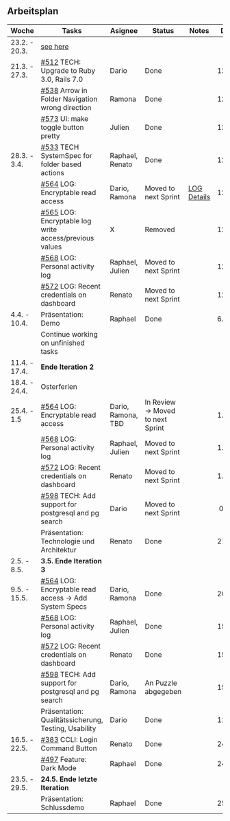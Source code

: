 ## Arbeitsplan

| Woche        | Tasks       | Asignee   | Status | Notes | Deadline
| ------------ | ----------- | -------   | -------| ------| ---------|
| 23.2. - 20.3.| [see here](ArbeitsplanPSECryptopus.pdf)
| 21.3. - 27.3.| [#512](https://github.com/puzzle/cryptopus/issues/512) TECH: Upgrade to Ruby 3.0, Rails 7.0 | Dario | Done | | 12.4.2022 |      
|              | [#538](https://github.com/puzzle/cryptopus/issues/538) Arrow in Folder Navigation wrong direction | Ramona  | Done | | 12.4.2022 |
|              | [#573](https://github.com/puzzle/cryptopus/issues/573)  UI: make toggle button pretty | Julien | Done |  | 12.4.2022 |
| 28.3. - 3.4. | [#533](https://github.com/puzzle/cryptopus/issues/533) TECH SystemSpec for folder based actions | Raphael, Renato |Done||12.4.2022|
|              | [#564](https://github.com/puzzle/cryptopus/issues/564) LOG: Encryptable read access | Dario, Ramona | Moved to next Sprint | [LOG Details](https://github.com/puzzle-bbt/kon-cryptopus-access-log-history/blob/main/README.md#log-page-minimal-example) | 12.4.2022|
|              | [#565](https://github.com/puzzle/cryptopus/issues/565) LOG: Encryptable log write access/previous values | X | Removed || 12.4.2022| 
|              | [#568](https://github.com/puzzle/cryptopus/issues/568) LOG: Personal activity log | Raphael, Julien   |Moved to next Sprint  | | 12.4.2022|
|              | [#572](https://github.com/puzzle/cryptopus/issues/572) LOG: Recent credentials on dashboard | Renato | Moved to next Sprint | | 12.4.2022|
| 4.4. - 10.4. |Präsentation: Demo | Raphael | Done | | 6.4.2022|
|              | Continue working on unfinished tasks 
| 11.4. - 17.4.|  <b>Ende Iteration 2 </b>           |           |
| 18.4. - 24.4.|  Osterferien                        |           |
| 25.4. - 1.5  | [#564](https://github.com/puzzle/cryptopus/issues/564) LOG: Encryptable read access | Dario, Ramona, TBD | In Review -> Moved to next Sprint | |1.5.2022|
|              | [#568](https://github.com/puzzle/cryptopus/issues/568) LOG: Personal activity log | Raphael, Julien   | Moved to next Sprint | | 1.5.2022|
|              | [#572](https://github.com/puzzle/cryptopus/issues/572) LOG: Recent credentials on dashboard | Renato | Moved to next Sprint | | 1.5.2022|
|               | [#598](https://github.com/puzzle/cryptopus/issues/598) TECH: Add support for postgresql and pg search | Dario  | Moved to next Sprint | | 03.5.2022|
|| Präsentation: Technologie und Architektur | Renato | Done | | 27.4.2022
|2.5. - 8.5.| <b>3.5. Ende Iteration 3<b>| | | | |
|9.5. - 15.5.|[#564](https://github.com/puzzle/cryptopus/issues/564) LOG: Encryptable read access -> Add System Specs | Dario, Ramona | Done |  |20.5.2022 |
|          |[#568](https://github.com/puzzle/cryptopus/issues/568) LOG: Personal activity log  |Raphael, Julien | Done | |15.5.2022 |
|          |[#572](https://github.com/puzzle/cryptopus/issues/572) LOG: Recent credentials on dashboard | Renato | Done | | 15.5.2022|
|          | [#598](https://github.com/puzzle/cryptopus/issues/598) TECH: Add support for postgresql and pg search | Dario, Ramona  | An Puzzle abgegeben ||15.5.2022|
|          | Präsentation: Qualitätssicherung, Testing, Usability | Dario | Done | | 11.5.2022|
| 16.5. - 22.5.| [#383](https://github.com/puzzle/cryptopus/issues/383) CCLI: Login Command Button| Renato | Done | |24.5.2022 |
|          | [#497](https://github.com/puzzle/cryptopus/issues/497) Feature: Dark Mode|Raphael | Done | | 24.5.2022 |
|23.5. - 29.5.| <b>24.5. Ende letzte Iteration<b>| | | | |
|             |Präsentation: Schlussdemo | Raphael | Done|  |25.5.2022|
